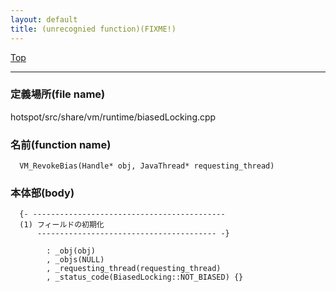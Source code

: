 ```yaml
---
layout: default
title: (unrecognied function)(FIXME!)
---
```

[Top](../index.html)

--- 
### 定義場所(file name)
hotspot/src/share/vm/runtime/biasedLocking.cpp

### 名前(function name)
```
  VM_RevokeBias(Handle* obj, JavaThread* requesting_thread)
```

### 本体部(body)
```
  {- -------------------------------------------
  (1) フィールドの初期化
      ---------------------------------------- -}

	    : _obj(obj)
	    , _objs(NULL)
	    , _requesting_thread(requesting_thread)
	    , _status_code(BiasedLocking::NOT_BIASED) {}
	
```


